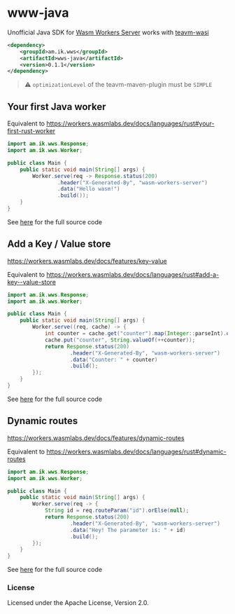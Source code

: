 # www-java

Unofficial Java SDK for [Wasm Workers Server](https://workers.wasmlabs.dev) works with [teavm-wasi](https://github.com/fermyon/teavm-wasi)

```xml
<dependency>
	<groupId>am.ik.wws</groupId>
	<artifactId>wws-java</artifactId>
	<version>0.1.1</version>
</dependency>
```

> ⚠️ `optimizationLevel` of the teavm-maven-plugin must be `SIMPLE`

## Your first Java worker

Equivalent to https://workers.wasmlabs.dev/docs/languages/rust#your-first-rust-worker

```java
import am.ik.wws.Response;
import am.ik.wws.Worker;

public class Main {
	public static void main(String[] args) {
		Worker.serve(req -> Response.status(200)
				.header("X-Generated-By", "wasm-workers-server")
				.data("Hello wasm!")
				.build());
	}
}
```

See [here](./samples/hello-wasm) for the full source code

## Add a Key / Value store

https://workers.wasmlabs.dev/docs/features/key-value

Equivalent to https://workers.wasmlabs.dev/docs/languages/rust#add-a-key--value-store

```java
import am.ik.wws.Response;
import am.ik.wws.Worker;

public class Main {
	public static void main(String[] args) {
		Worker.serve((req, cache) -> {
			int counter = cache.get("counter").map(Integer::parseInt).orElse(0);
			cache.put("counter", String.valueOf(++counter));
			return Response.status(200)
					.header("X-Generated-By", "wasm-workers-server")
					.data("Counter: " + counter)
					.build();
		});
	}
}
```

See [here](./samples/key-value) for the full source code

## Dynamic routes

https://workers.wasmlabs.dev/docs/features/dynamic-routes

Equivalent to https://workers.wasmlabs.dev/docs/languages/rust#dynamic-routes

```java
import am.ik.wws.Response;
import am.ik.wws.Worker;

public class Main {
	public static void main(String[] args) {
		Worker.serve(req -> {
			String id = req.routeParam("id").orElse(null);
			return Response.status(200)
					.header("X-Generated-By", "wasm-workers-server")
					.data("Hey! The parameter is: " + id)
					.build();
		});
	}
}
```

See [here](./samples/dynamic-routing) for the full source code

### License

Licensed under the Apache License, Version 2.0.